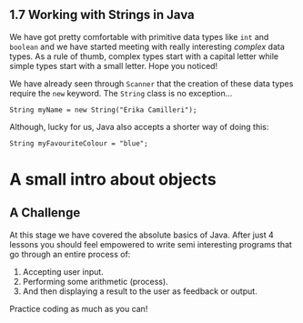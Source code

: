 ## 1.7 Working with Strings in Java

We have got pretty comfortable with primitive data types like `int` and `boolean` and we have started meeting with really interesting *complex* data types. As a rule of thumb, complex types start with a capital letter while simple types start with a small letter. Hope you noticed!

We have already seen through `Scanner` that the creation of these data types require the `new` keyword. The `String` class is no exception... 

`String myName = new String("Erika Camilleri");`

Although, lucky for us, Java also accepts a shorter way of doing this:

`String myFavouriteColour = "blue";`

# A small intro about objects

## A Challenge

At this stage we have covered the absolute basics of Java. After just 4 lessons you should feel empowered to write semi interesting programs that go through an entire process of:

1. Accepting user input.
2. Performing some arithmetic (process).
3. And then displaying a result to the user as feedback or output.

Practice coding as much as you can!